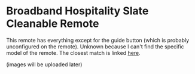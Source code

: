# Broadband Hospitality Slate Cleanable Remote

This remote has everything except for the guide button (which is probably unconfigured on the remote). Unknown because I can't find the specific model of the remote. The closest match is linked [here](https://www.urcsupport.com/urc_product/slate-urc8200bb/). 

(images will be uploaded later)
